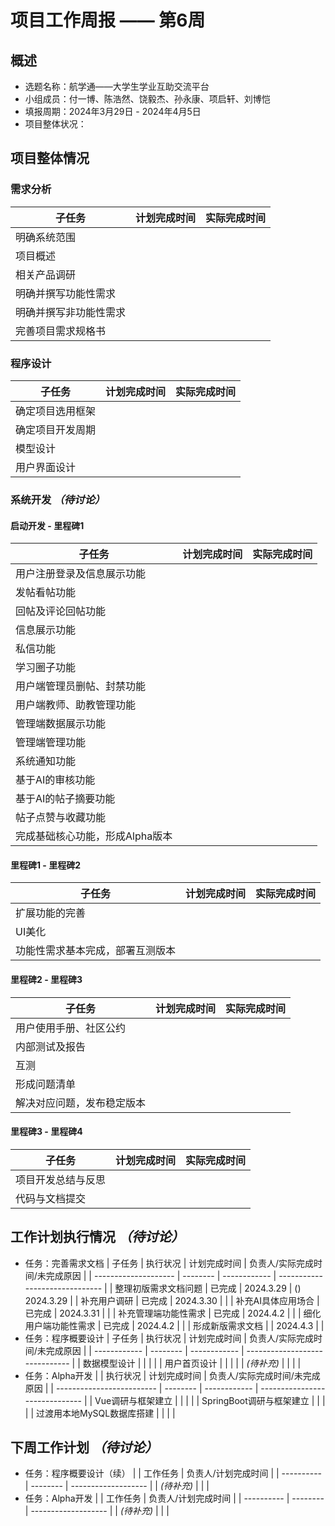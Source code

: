# 项目工作周报 —— 第6周

## 概述

- 选题名称：航学通——大学生学业互助交流平台
- 小组成员：付一博、陈浩然、饶毅杰、孙永康、项启轩、刘博恺
- 填报周期：2024年3月29日 - 2024年4月5日
- 项目整体状况：

## 项目整体情况

### 需求分析

| 子任务                 | 计划完成时间 | 实际完成时间 |
| ---------------------- | ------------ | ------------ |
| 明确系统范围           |              |              |
| 项目概述               |              |              |
| 相关产品调研           |              |              |
| 明确并撰写功能性需求   |              |              |
| 明确并撰写非功能性需求 |              |              |
| 完善项目需求规格书     |              |              |

### 程序设计

| 子任务           | 计划完成时间 | 实际完成时间 |
| ---------------- | ------------ | ------------ |
| 确定项目选用框架 |              |              |
| 确定项目开发周期 |              |              |
| 模型设计         |              |              |
| 用户界面设计     |              |              |

### 系统开发 *（待讨论）*

#### 启动开发 - 里程碑1

| 子任务                          | 计划完成时间 | 实际完成时间 |
| ------------------------------- | ------------ | ------------ |
| 用户注册登录及信息展示功能      |              |              |
| 发帖看帖功能                    |              |              |
| 回帖及评论回帖功能              |              |              |
| 信息展示功能                    |              |              |
| 私信功能                        |              |              |
| 学习圈子功能                    |              |              |
| 用户端管理员删帖、封禁功能      |              |              |
| 用户端教师、助教管理功能        |              |              |
| 管理端数据展示功能              |              |              |
| 管理端管理功能                  |              |              |
| 系统通知功能                    |              |              |
| 基于AI的审核功能                |              |              |
| 基于AI的帖子摘要功能            |              |              |
| 帖子点赞与收藏功能              |              |              |
| 完成基础核心功能，形成Alpha版本 |              |              |

#### 里程碑1 - 里程碑2

| 子任务                           | 计划完成时间 | 实际完成时间 |
| -------------------------------- | ------------ | ------------ |
| 扩展功能的完善                   |              |              |
| UI美化                           |              |              |
| 功能性需求基本完成，部署互测版本 |              |              |

#### 里程碑2 - 里程碑3

| 子任务                     | 计划完成时间 | 实际完成时间 |
| -------------------------- | ------------ | ------------ |
| 用户使用手册、社区公约     |              |              |
| 内部测试及报告             |              |              |
| 互测                       |              |              |
| 形成问题清单               |              |              |
| 解决对应问题，发布稳定版本 |              |              |

#### 里程碑3 - 里程碑4

| 子任务             | 计划完成时间 | 实际完成时间 |
| ------------------ | ------------ | ------------ |
| 项目开发总结与反思 |              |              |
| 代码与文档提交     |              |              |

## 工作计划执行情况 *（待讨论）*

- 任务：完善需求文档
  | 子任务               | 执行状况 | 计划完成时间 | 负责人/实际完成时间/未完成原因 |
  | -------------------- | -------- | ------------ | ------------------------------ |
  | 整理初版需求文档问题 | 已完成   | 2024.3.29    | () 2024.3.29                   |
  | 补充用户调研         | 已完成   | 2024.3.30    |                                |
  | 补充AI具体应用场合   | 已完成   | 2024.3.31    |                                |
  | 补充管理端功能性需求 | 已完成   | 2024.4.2     |                                |
  | 细化用户端功能性需求 | 已完成   | 2024.4.2     |                                |
  | 形成新版需求文档     |          | 2024.4.3     |                                |
- 任务：程序概要设计
  | 子任务       | 执行状况 | 计划完成时间 | 负责人/实际完成时间/未完成原因 |
  | ------------ | -------- | ------------ | ------------------------------ |
  | 数据模型设计 |          |              |                                |
  | 用户首页设计 |          |              |                                |
  | *(待补充)*   |          |              |                                |
- 任务：Alpha开发
  |                           | 执行状况 | 计划完成时间 | 负责人/实际完成时间/未完成原因 |
  | ------------------------- | -------- | ------------ | ------------------------------ |
  | Vue调研与框架建立         |          |              |                                |
  | SpringBoot调研与框架建立  |          |              |                                |
  | 过渡用本地MySQL数据库搭建 |          |              |                                |

## 下周工作计划 *（待讨论）*

- 任务：程序概要设计（续）
  |            | 工作任务 | 负责人/计划完成时间 |
  | ---------- | -------- | ------------------- |
  | *(待补充)* |          |                     |
- 任务：Alpha开发
  |            | 工作任务 | 负责人/计划完成时间 |
  | ---------- | -------- | ------------------- |
  | *(待补充)* |          |                     |